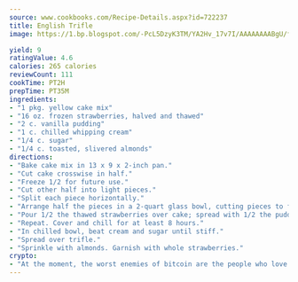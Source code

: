 ```yaml
---
source: www.cookbooks.com/Recipe-Details.aspx?id=722237
title: English Trifle
image: https://1.bp.blogspot.com/-PcL5DzyK3TM/YA2Hv_17v7I/AAAAAAAABgU/fyHeesSth_IZW9mL5lk6GxJO8cW8ksrGACLcBGAsYHQ/s320/12.png

yield: 9
ratingValue: 4.6
calories: 265 calories
reviewCount: 111
cookTime: PT2H
prepTime: PT35M
ingredients:
- "1 pkg. yellow cake mix"
- "16 oz. frozen strawberries, halved and thawed"
- "2 c. vanilla pudding"
- "1 c. chilled whipping cream"
- "1/4 c. sugar"
- "1/4 c. toasted, slivered almonds"
directions:
- "Bake cake mix in 13 x 9 x 2-inch pan."
- "Cut cake crosswise in half."
- "Freeze 1/2 for future use."
- "Cut other half into light pieces."
- "Split each piece horizontally."
- "Arrange half the pieces in a 2-quart glass bowl, cutting pieces to fit."
- "Pour 1/2 the thawed strawberries over cake; spread with 1/2 the pudding."
- "Repeat. Cover and chill for at least 8 hours."
- "In chilled bowl, beat cream and sugar until stiff."
- "Spread over trifle."
- "Sprinkle with almonds. Garnish with whole strawberries."
crypto:
- "At the moment, the worst enemies of bitcoin are the people who love bitcoin."
---
```

